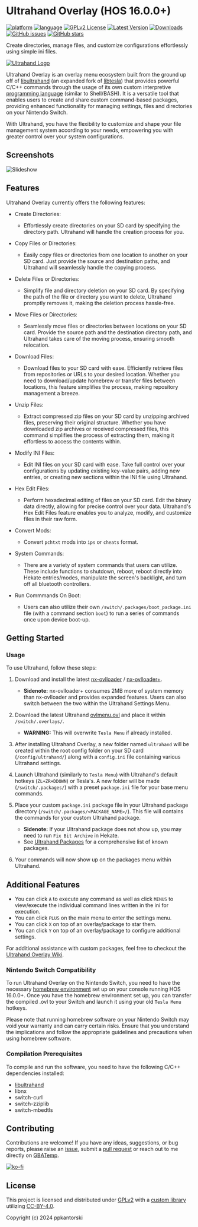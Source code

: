 # Ultrahand Overlay (HOS 16.0.0+)
[![platform](https://img.shields.io/badge/platform-Switch-898c8c?logo=C++.svg)](https://gbatemp.net/forums/nintendo-switch.283/?prefix_id=44)
[![language](https://img.shields.io/badge/language-C++-ba1632?logo=C++.svg)](https://github.com/topics/cpp)
[![GPLv2 License](https://img.shields.io/badge/license-GPLv2-189c11.svg)](https://www.gnu.org/licenses/old-licenses/gpl-2.0.en.html)
[![Latest Version](https://img.shields.io/github/v/release/ppkantorski/Ultrahand-Overlay?label=latest%20version&color=blue)](https://github.com/ppkantorski/Ultrahand-Overlay/releases/latest)
[![Downloads](https://img.shields.io/github/downloads/ppkantorski/Ultrahand-Overlay/total?color=6f42c1)](https://github.com/ppkantorski/Ultrahand-Overlay/graphs/traffic)
[![GitHub issues](https://img.shields.io/github/issues/ppkantorski/Ultrahand-Overlay?color=222222)](https://github.com/ppkantorski/Ultrahand-Overlay/issues)
[![GitHub stars](https://img.shields.io/github/stars/ppkantorski/Ultrahand-Overlay)](https://github.com/ppkantorski/Ultrahand-Overlay/stargazers)

Create directories, manage files, and customize configurations effortlessly using simple ini files.

[![Ultrahand Logo](.pics/banner.gif)](https://gbatemp.net/threads/ultrahand-overlay-the-fully-craft-able-overlay-executor.633560/)

Ultrahand Overlay is an overlay menu ecosystem built from the ground up off of [libultrahand](https://github.com/ppkantorski/libultrahand) (an expanded fork of [libtesla](https://github.com/WerWolv/libtesla)) that provides powerful C/C++ commands through the usage of its own custom interpretive [programming language](https://github.com/ppkantorski/Ultrahand-Overlay/wiki/Command-Reference) (similar to Shell/BASH).  It is a versatile tool that enables users to create and share custom command-based packages, providing enhanced functionality for managing settings, files and directories on your Nintendo Switch.

With Ultrahand, you have the flexibility to customize and shape your file management system according to your needs, empowering you with greater control over your system configurations.

## Screenshots
![Slideshow](.pics/slideshow.gif)

## Features

Ultrahand Overlay currently offers the following features:

- Create Directories:
  - Effortlessly create directories on your SD card by specifying the directory path. Ultrahand will handle the creation process for you.

- Copy Files or Directories:
  - Easily copy files or directories from one location to another on your SD card. Just provide the source and destination paths, and Ultrahand will seamlessly handle the copying process.

- Delete Files or Directories:
  - Simplify file and directory deletion on your SD card. By specifying the path of the file or directory you want to delete, Ultrahand promptly removes it, making the deletion process hassle-free.

- Move Files or Directories:
  - Seamlessly move files or directories between locations on your SD card. Provide the source path and the destination directory path, and Ultrahand takes care of the moving process, ensuring smooth relocation.

- Download Files:
  - Download files to your SD card with ease. Efficiently retrieve files from repositories or URLs to your desired location. Whether you need to download/update homebrew or transfer files between locations, this feature simplifies the process, making repository management a breeze.

- Unzip Files:
  - Extract compressed zip files on your SD card by unzipping archived files, preserving their original structure. Whether you have downloaded zip archives or received compressed files, this command simplifies the process of extracting them, making it effortless to access the contents within.

- Modify INI Files:
  - Edit INI files on your SD card with ease. Take full control over your configurations by updating existing key-value pairs, adding new entries, or creating new sections within the INI file using Ultrahand.

- Hex Edit Files:
  - Perform hexadecimal editing of files on your SD card. Edit the binary data directly, allowing for precise control over your data. Ultrahand's Hex Edit Files feature enables you to analyze, modify, and customize files in their raw form.

- Convert Mods:
  - Convert `pchtxt` mods into `ips` or `cheats` format.

- System Commands:
  - There are a variety of system commands that users can utilize.  These include functions to shutdown, reboot, reboot directly into Hekate entries/modes, manipulate the screen's backlight, and turn off all bluetooth controllers.

- Run Commmands On Boot:
  - Users can also utilize their own `/switch/.packages/boot_package.ini` file (with a command section `boot`) to run a series of commands once upon device boot-up.

## Getting Started

### Usage

To use Ultrahand, follow these steps:

1. Download and install the latest [nx-ovlloader](https://github.com/ppkantorski/nx-ovlloader/releases/latest/download/nx-ovlloader.zip) / [nx-ovlloader+](https://github.com/ppkantorski/nx-ovlloader/releases/latest/download/nx-ovlloader+.zip).
    - **Sidenote:** nx-ovlloader+ consumes 2MB more of system memory than nx-ovlloader and provides expanded features. Users can also switch between the two within the Ultrahand Settings Menu.
2. Download the latest Ultrahand [ovlmenu.ovl](https://github.com/ppkantorski/Ultrahand-Overlay/releases/latest/download/ovlmenu.ovl) and place it within `/switch/.overlays/`.
    - **WARNING:** This will overwrite `Tesla Menu` if already installed.
3. After installing Ultrahand Overlay, a new folder named `ultrahand` will be created within the root config folder on your SD card (`/config/ultrahand/`) along with a `config.ini` file containing various Ultrahand settings.
4. Launch Ultrahand (similarly to `Tesla Menu`) with Ultrahand's default hotkeys (`ZL+ZR+DDOWN`) or Tesla's.  A new folder will be made (`/switch/.packages/`) with a preset `package.ini` file for your base menu commands.

5. Place your custom `package.ini` package file in your Ultrahand package directory (`/switch/.packages/<PACKAGE_NAME>/`). This file will contains the commands for your custom Ultrahand package.
    - **Sidenote:** If your Ultrahand package does not show up, you may need to run `Fix Bit Archive` in Hekate.
    - See [Ultrahand Packages](https://github.com/ppkantorski/Ultrahand-Packages) for a comprehensive list of known packages.

6. Your commands will now show up on the packages menu within Ultrahand.

## Additional Features
- You can click `A` to execute any command as well as click `MINUS` to view/execute the individual command lines written in the ini for execution.
- You can click `PLUS` on the main menu to enter the settings menu.
- You can click `X` on top of an overlay/package to star them.
- You can click `Y` on top of an overlay/package to configure additional settings.

For additional assistance with custom packages, feel free to checkout the [Ultrahand Overlay Wiki](https://github.com/ppkantorski/Ultrahand-Overlay/wiki).

### Nintendo Switch Compatibility
To run Ultrahand Overlay on the Nintendo Switch, you need to have the necessary [homebrew environment](https://github.com/Atmosphere-NX/Atmosphere) set up on your console running HOS 16.0.0+. Once you have the homebrew environment set up, you can transfer the compiled .ovl to your Switch and launch it using your old `Tesla Menu` hotkeys.

Please note that running homebrew software on your Nintendo Switch may void your warranty and can carry certain risks. Ensure that you understand the implications and follow the appropriate guidelines and precautions when using homebrew software.

### Compilation Prerequisites

To compile and run the software, you need to have the following C/C++ dependencies installed:

- [libultrahand](https://github.com/ppkantorski/libultrahand)
- libnx
- switch-curl
- switch-zziplib
- switch-mbedtls

## Contributing

Contributions are welcome! If you have any ideas, suggestions, or bug reports, please raise an [issue](https://github.com/ppkantorski/Ultrahand-Overlay/issues/new/choose), submit a [pull request](https://github.com/ppkantorski/Ultrahand-Overlay/compare) or reach out to me directly on [GBATemp](https://gbatemp.net/threads/ultrahand-overlay-the-fully-craft-able-overlay-executor.633560/).

[![ko-fi](https://ko-fi.com/img/githubbutton_sm.svg)](https://ko-fi.com/X8X3VR194)

## License

This project is licensed and distributed under [GPLv2](LICENSE) with a [custom library](https://github.com/ppkantorski/libultrahand/tree/main/libultra) utilizing [CC-BY-4.0](SUB_LICENSE).

Copyright (c) 2024 ppkantorski
